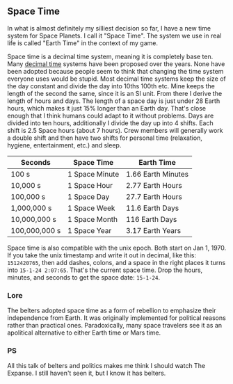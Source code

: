 ## Space Time

In what is almost definitely my silliest decision so far, I have a new time
system for Space Planets.  I call it "Space Time".  The system we use in real
life is called "Earth Time" in the context of my game.

Space time is a decimal time system, meaning it is completely base ten.  Many
[decimal time](https://en.wikipedia.org/wiki/Metric_time) systems have been
proposed over the years.  None have been adopted because people seem to think
that changing the time system everyone uses would be stupid.  Most decimal time
systems keep the size of the day constant and divide the day into 10ths 100th
etc.  Mine keeps the length of the second the same, since it is an SI unit.
From there I derive the length of hours and days.  The length of a space day is
just under 28 Earth hours, which makes it just 15% longer than an Earth day.
That's close enough that I think humans could adapt to it without problems. Days
are divided into ten hours, additionally I divide the day up into 4 shifts.
Each shift is 2.5 Space hours (about 7 hours).  Crew members will generally work
a double shift and then have two shifts for personal time (relaxation, hygiene,
entertainment, etc.) and sleep.

| Seconds       | Space Time     | Earth Time         |
|---------------|----------------|--------------------|
| 100 s         | 1 Space Minute | 1.66 Earth Minutes |
| 10,000 s      | 1 Space Hour   | 2.77 Earth Hours   |
| 100,000 s     | 1 Space Day    | 27.7 Earth Hours   |
| 1,000,000 s   | 1 Space Week   | 11.6 Earth Days    |
| 10,000,000 s  | 1 Space Month  | 116 Earth Days     |
| 100,000,000 s | 1 Space Year   | 3.17 Earth Years   |

Space time is also compatible with the unix epoch.  Both start on Jan 1, 1970.
If you take the unix timestamp and write it out in decimal, like this:
`1512420765`, then add dashes, colons, and a space in the right places it turns
into `15-1-24 2:07:65`.  That's the current space time.  Drop the hours, minutes,
and seconds to get the space date: `15-1-24`.  

### Lore

The belters adopted space time as a form of rebellion to emphasize their
independence from Earth.  It was originally implemented for political reasons
rather than practical ones.  Paradoxically, many space travelers see it as an
apolitical alternative to either Earth time or Mars time.

### PS

All this talk of belters and politics makes me think I should watch The Expanse.
I still haven't seen it, but I know it has belters.
